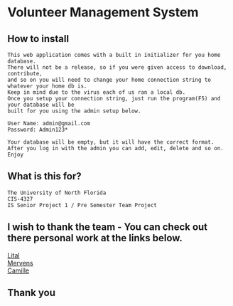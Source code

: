 # Volunteer Management System



## How to install

```
This web application comes with a built in initializer for you home database. 
There will not be a release, so if you were given access to download, contribute, 
and so on you will need to change your home connection string to whatever your home db is. 
Keep in mind due to the virus each of us ran a local db.
Once you setup your connection string, just run the program(F5) and your database will be 
built for you using the admin setup below.

User Name: admin@gmail.com
Password: Admin123*

Your database will be empty, but it will have the correct format. 
After you log in with the admin you can add, edit, delete and so on. 
Enjoy
```

## What is this for?

```
The University of North Florida
CIS-4327 
IS Senior Project 1 / Pre Semester Team Project
```

## I wish to thank the team - You can check out there personal work at the links below.

<a href="https://github.com/lital400">Lital</a>
<br/>
<a href="https://github.com/MervensVal">Mervens</a>
<br/>
<a href="https://github.com/camilleC999">Camille</a>

## Thank you
